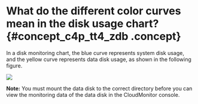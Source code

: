 # What do the different color curves mean in the disk usage chart? {#concept_c4p_tt4_zdb .concept}

In a disk monitoring chart, the blue curve represents system disk usage, and the yellow curve represents data disk usage, as shown in the following figure.

![](http://static-aliyun-doc.oss-cn-hangzhou.aliyuncs.com/assets/img/6292/15511676845126_en-US.png)

**Note:** You must mount the data disk to the correct directory before you can view the monitoring data of the data disk in the CloudMonitor console.


